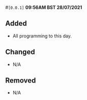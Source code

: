 #`[0.0.1]` **09:56AM BST 28/07/2021**

## Added
- All programming to this day.

## Changed
- N/A

## Removed
- N/A
